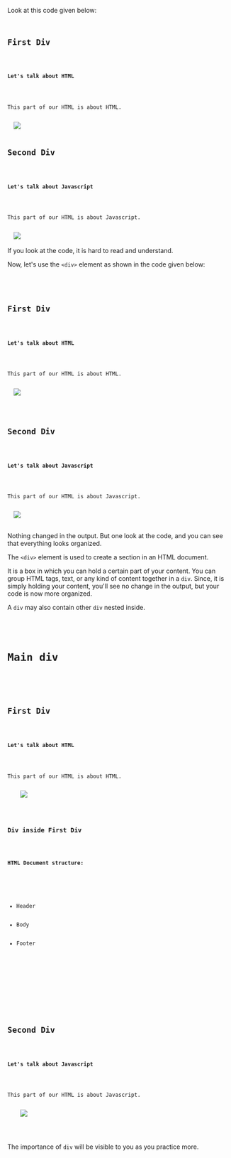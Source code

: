 Look at this code given below:

<codeblock language="html" type="lesson">
<code>
<h2>First Div</h2>
  <h4>Let's talk about HTML</h4>
  <p>This part of our HTML is about HTML.</p>
  <img src="https://www.w3.org/html/logo/downloads/HTML5_Badge_128.png">
  <h2>Second Div</h2>
  <h4>Let's talk about Javascript</h4>
  <p>This part of our HTML is about Javascript.</p>
  <img src="https://upload.wikimedia.org/wikipedia/commons/thumb/9/99/Unofficial_JavaScript_logo_2.svg/120px-Unofficial_JavaScript_logo_2.svg.png">
</code>
</codeblock>

If you look at the code, it is hard to read and understand.

Now, let's use the `<div>` element as shown in the code given below:

<codeblock language="html" type="lesson">
<code>
<div>
  <h2>First Div</h2>
  <h4>Let's talk about HTML</h4>
  <p>This part of our HTML is about HTML.</p>
  <img src="https://www.w3.org/html/logo/downloads/HTML5_Badge_128.png">
</div>
<div>
  <h2>Second Div</h2>
  <h4>Let's talk about Javascript</h4>
  <p>This part of our HTML is about Javascript.</p>
  <img src="https://upload.wikimedia.org/wikipedia/commons/thumb/9/99/Unofficial_JavaScript_logo_2.svg/120px-Unofficial_JavaScript_logo_2.svg.png">
</div>
</code>
</codeblock>

Nothing changed in the output.
But one look at the code, and you can see
that everything looks organized.

The `<div>` element is used to create a
section in an HTML document.

It is a box in which you can hold a certain
part of your content. You can group HTML tags,
text, or any kind of content together in a `div`.
Since, it is simply holding your content, you'll
see no change in the output, but your code is
now more organized.

A `div` may also contain other `div` nested inside.

<codeblock language="html" type="lesson">
<code>
<div>
  <h1>Main div</h1>
  <div>
    <h2>First Div</h2>
    <h4>Let's talk about HTML</h4>
    <p>This part of our HTML is about HTML.</p>
    <img src="https://www.w3.org/html/logo/downloads/HTML5_Badge_128.png">
    <div>
      <h3>Div inside First Div</h3>
      <h4>HTML Document structure:</h4>
      <ul>
        <li>Header</li>
        <li>Body</li>
        <li>Footer</li>
      </ul>
    </div>
  </div>
  <div>
    <h2>Second Div</h2>
    <h4>Let's talk about Javascript</h4>
    <p>This part of our HTML is about Javascript.</p>
    <img src="https://upload.wikimedia.org/wikipedia/commons/thumb/9/99/Unofficial_JavaScript_logo_2.svg/120px-Unofficial_JavaScript_logo_2.svg.png">
  </div>
</div>
</code>
</codeblock>

The importance of `div` will be visible
to you as you practice more.
